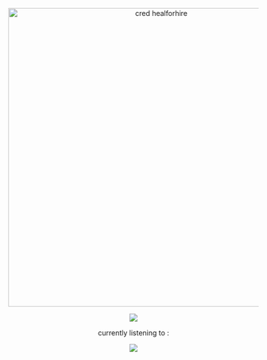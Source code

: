 <p align="center"> 
  <img width="600" src="https://files.catbox.moe/27yt6l.png" alt="cred healforhire">
</p>

<p align="center"> 
<img src="https://komarev.com/ghpvc/?username=6ullets&label=♡+secret+bullets&color=3f7584&style=plastic">

<p align="center"> currently listening to :

<p align="center">
<img src="https://spotify-github-profile.kittinanx.com/api/view?uid=i1je2esxndrf96zzbt62kv7lg&cover_image=true&theme=natemoo-re&show_offline=false&background_color=000000&interchange=true&bar_color=53b14f&bar_color_cover=true">
